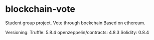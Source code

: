 # blockchain-vote
Student group project. Vote through bockchain
Based on ethereum.

Versioning:
Truffle: 5.8.4
openzeppelin/contracts: 4.8.3
Solidity: 0.8.4